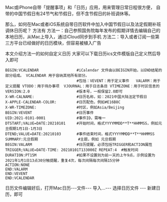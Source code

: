 Mac或iPhone自带「提醒事项」和「日历」应用，用来管理日常日程很方便， 自带的中国节假日有24节气和节假日，但不含节假日的补班调休等。

那么，如何在Mac或者iOS系统自带日历软件中加入中国节假日以及法定假期补班调休日历呢？
方法有
方法一：自己参照国务院每年发布的假期详情去编辑自己的本地日历，从Mac上导入，通过iCloud同步到手机
方法二：导入或者订阅一些第三方平台已经做好的日历模块，但容易被植入广告

本文介绍方法一的如何自定义日历
大家可以下载日历ics文件模版自己定义然后导入即可

```基本的ics文件格式
BEGIN:VCALENDAR                 #iCalendar 文件由以BEIGIN开始，以END结尾的部分组成。 VCALENDAR 用于容纳其他所有部分。 
                                #包括：VEVENT：用于定义事件	VALARM：用于定义提醒 VTODO：用于待办事项	VJOURNAL：用于日志条目 VTIMEZONE：用于时区信息的
VERSION:2.0                     #版本号，一般保留2.0即可
X-WR-CALNAME:                   #日历名称，如：2021中国大陆法定节假日
X-APPLE-CALENDAR-COLOR:         #日历配色，例如#E16B8C 
X-WR-TIMEZONE:                  #时区，例如Asia/Beijing
BEGIN:VEVENT                    #日历事件
UID:2021-0101-0001              #事件ID，需唯一
DTSTART;VALUE=DATE:20210101     #开始时间，格式YYYYMMDD**T**HHMMSS，例如元旦假期1月1日-1月3日
DTEND;VALUE=DATE:20210103       #事件结束时间，格式YYYYMMDD**T**HHMMSS
SUMMARY:元旦假期                  #主题，例如 元旦假期
BEGIN:VALARM                    #日历提醒，必须包括TRIGGER和ACTION属性
TRIGGER;VALUE=DATE-TIME: 20210101T133000Z REPEAT:4  #触发时间
DURATION:PT15M                  #如果不设置则为前一天的上午9点，示例设置为2021年1月1日13点30分触提醒，重复4次，每次间隔每次间隔15分钟
ACTION:NONE				
END:VALARM				
END:VEVENT
END:VCALENDAR 
```

日历文件编辑好后，打开Mac日历---文件--- 导入...--- 选择日历文件 --- 新建日历，即可
